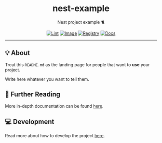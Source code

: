 <h1 align="center">nest-example</h1>

<div align="center">

Nest project example 🐈

[![Lint](https://github.com/quickplates/nest-example/actions/workflows/lint.yaml/badge.svg)](https://github.com/quickplates/nest-example/actions/workflows/lint.yaml)
[![Image](https://github.com/quickplates/nest-example/actions/workflows/image.yaml/badge.svg)](https://github.com/quickplates/nest-example/actions/workflows/image.yaml)
[![Registry](https://github.com/quickplates/nest-example/actions/workflows/registry.yaml/badge.svg)](https://github.com/quickplates/nest-example/actions/workflows/registry.yaml)
[![Docs](https://github.com/quickplates/nest-example/actions/workflows/docs.yaml/badge.svg)](https://github.com/quickplates/nest-example/actions/workflows/docs.yaml)

</div>

---

## 💡 About

Treat this `README.md` as the landing page for people
that want to **use** your project.

Write here whatever you want to tell them.

## 📄 Further Reading

More in-depth documentation can be found
[here](https://quickplates.github.io/nest-example).

## 💻 Development

Read more about how to develop the project
[here](https://github.com/quickplates/nest-example/blob/main/CONTRIBUTING.md).
